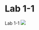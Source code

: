 # Lab 1-1
 Lab 1-1
 <img src="https://img.shields.io/badge/Python-#000000?style=flat&logo=Python&logoColor=white"/>
